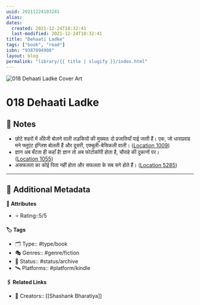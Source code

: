 ```yaml
---
uuid: 20211224103241
alias:
dates:
  created: 2021-12-24T10:32:41
  last-modified: 2021-12-24T10:32:41
title: "Dehaati Ladke"
tags: ["book", "read"]
isbn: "9387894908"
layout: blog
permalink: "library/{{ title | slugify }}/index.html"
---
```


![018 Dehaati Ladke Cover Art](https://m.media-amazon.com/images/I/61i8eDis99L._SY160.jpg)

# 018 Dehaati Ladke

## 📝 Notes

- छोटे शहरों में अँग्रेजी बोलने वाली लड़कियों की मुख्यतः दो प्रजातियाँ पाई जाती हैं। एक, जो धाराप्रवाह मने फ्लूएंट इंग्लिश बोलती हैं और दूसरी, एक्चुली-बेसिकली वाली। ([Location 1009](https://readwise.io/to_kindle?action=open&asin=B07R1Y1MD9&location=1009))
- ज्ञान अब बँटता ही कहाँ है! ज्ञान तो अब फोटोकॉपी होता है, चौराहे की दुकानों पर। ([Location 1055](https://readwise.io/to_kindle?action=open&asin=B07R1Y1MD9&location=1055))
- असफलता का कोई पिता नहीं होता और सफलता के सब सगे होते हैं। ([Location 5285](https://readwise.io/to_kindle?action=open&asin=B07R1Y1MD9&location=5285))

---

## 📇 Additional Metadata

**🧰 Attributes**

- ⭐ Rating::5/5

**🏷 Tags**

- 🗂 Type:: #type/book
- 🎭 Genres:: #genre/fiction
- 🏁 Status:: #status/archive
- 🛰 Platforms:: #platform/kindle

**🖇️ Related Links**

- 👤 Creators:: [[Shashank Bharatiya]]
